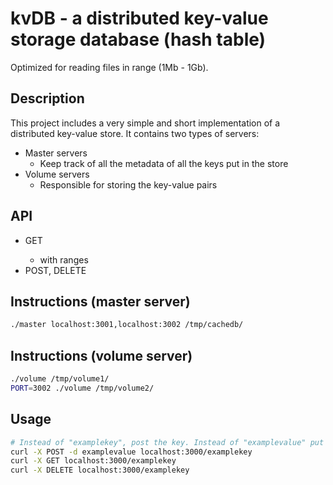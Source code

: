 # kvDB - a distributed key-value storage database (hash table)

Optimized for reading files in range (1Mb - 1Gb).

## Description

This project includes a very simple and short implementation of a distributed key-value store.
It contains two types of servers:

- Master servers
	- Keep track of all the metadata of all the keys put in the store 
- Volume servers 
	- Responsible for storing the key-value pairs

## API

- GET <key>
	- with ranges
- POST, DELETE <key>

## Instructions (master server)

```bash
./master localhost:3001,localhost:3002 /tmp/cachedb/
```

## Instructions (volume server)

```bash
./volume /tmp/volume1/
PORT=3002 ./volume /tmp/volume2/
```

## Usage

```bash
# Instead of "examplekey", post the key. Instead of "examplevalue" put the desired value
curl -X POST -d examplevalue localhost:3000/examplekey
curl -X GET localhost:3000/examplekey
curl -X DELETE localhost:3000/examplekey
```
